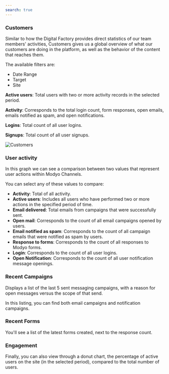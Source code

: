```yaml
---
search: true
---
```


### Customers

Similar to how the Digital Factory provides direct statistics of our team members' activities, Customers gives us a global overview of what our customers are doing in the platform, as well as the behavior of the content that reaches them.

The available filters are:

- Date Range
- Target
- Site

**Active users**: Total users with two or more activity records in the selected period.

**Activity**: Corresponds to the total login count, form responses, open emails, emails notified as spam, and open notifications.

**Logins**: Total count of all user logins.

**Signups**: Total count of all user signups.

![Customers](/assets/img/platform/customers.png)

### User activity

In this graph we can see a comparison between two values that represent user actions within Modyo Channels.

You can select any of these values to compare:

- **Activity**: Total of all activity.
- **Active users**: Includes all users who have performed two or more actions in the specified period of time.
- **Email delivered**: Total emails from campaigns that were successfully sent.
- **Open mail**: Corresponds to the count of all email campaigns opened by users.
- **Email notified as spam**: Corresponds to the count of all campaign emails that were notified as spam by users.
- **Response to forms**: Corresponds to the count of all responses to Modyo forms.
- **Login**: Corresponds to the count of all user logins.
- **Open Notification**: Corresponds to the count of all user notification message openings.

### Recent Campaigns

Displays a list of the last 5 sent messaging campaigns, with a reason for open messages versus the scope of that send.

In this listing, you can find both email campaigns and notification campaigns.

### Recent Forms

You'll see a list of the latest forms created, next to the response count.

### Engagement

Finally, you can also view through a donut chart, the percentage of active users on the site (in the selected period), compared to the total number of users.
